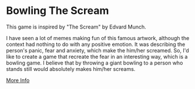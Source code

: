 # Bowling The Scream

This game is inspired by "The Scream" by Edvard Munch.

I have seen a lot of memes making fun of this famous artwork, although the context had nothing to do with any positive emotion. It was describing the person's panic, fear and anxiety, which make the him/her screamed. So, I'd like to create a game that recreate the fear in an interesting way, which is a bowling game. I believe that by throwing a giant bowling to a person who stands still would absolutely makes him/her screams. 

[More Info](https://www.kuojuihung.com/bowling-the-scream/)


